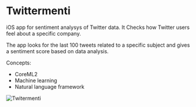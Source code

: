# Twittermenti

iOS app for sentiment analysys of Twitter data. It Checks how Twitter users feel about a specific company.

The app looks for the last 100 tweets related to a specific subject and gives a sentiment score based on data analysis.

Concepts:

* CoreML2
* Machine learning
* Natural language framework

![Twitermenti](https://user-images.githubusercontent.com/99278919/165389387-fb4347b7-750e-4636-b622-b900607fabc1.gif)
